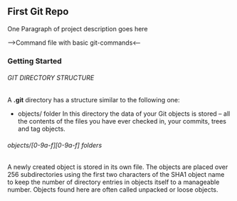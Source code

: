 ## First Git Repo 
One Paragraph of project description goes here

-->Command file with basic git-commands<--
### Getting Started
###### GIT DIRECTORY STRUCTURE
A **.git** directory has a structure similar to the following one:

   * objects/ folder
In this directory the data of your Git objects is stored – all the contents of the files you have ever checked in, your commits, trees and tag objects.
######        objects/[0-9a-f][0-9a-f] folders
A newly created object is stored in its own file. The objects are placed over 256 subdirectories using the first two characters of the SHA1 object name to keep the number of directory entries in objects itself to a manageable number. Objects found here are often called unpacked or loose objects.
